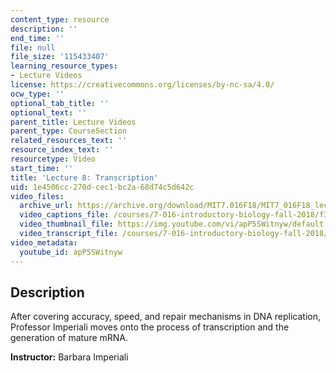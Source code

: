```yaml
---
content_type: resource
description: ''
end_time: ''
file: null
file_size: '115433407'
learning_resource_types:
- Lecture Videos
license: https://creativecommons.org/licenses/by-nc-sa/4.0/
ocw_type: ''
optional_tab_title: ''
optional_text: ''
parent_title: Lecture Videos
parent_type: CourseSection
related_resources_text: ''
resource_index_text: ''
resourcetype: Video
start_time: ''
title: 'Lecture 8: Transcription'
uid: 1e4506cc-270d-cec1-bc2a-68d74c5d642c
video_files:
  archive_url: https://archive.org/download/MIT7.016F18/MIT7_016F18_lec08_300k.mp4
  video_captions_file: /courses/7-016-introductory-biology-fall-2018/f3f70e0fc66854038ae31f9851b36419_apP5SWitnyw.vtt
  video_thumbnail_file: https://img.youtube.com/vi/apP5SWitnyw/default.jpg
  video_transcript_file: /courses/7-016-introductory-biology-fall-2018/cf72212459687c59618397686c3f47df_apP5SWitnyw.pdf
video_metadata:
  youtube_id: apP5SWitnyw
---
```


Description
-----------

After covering accuracy, speed, and repair mechanisms in DNA replication, Professor Imperiali moves onto the process of transcription and the generation of mature mRNA.

**Instructor:** Barbara Imperiali

